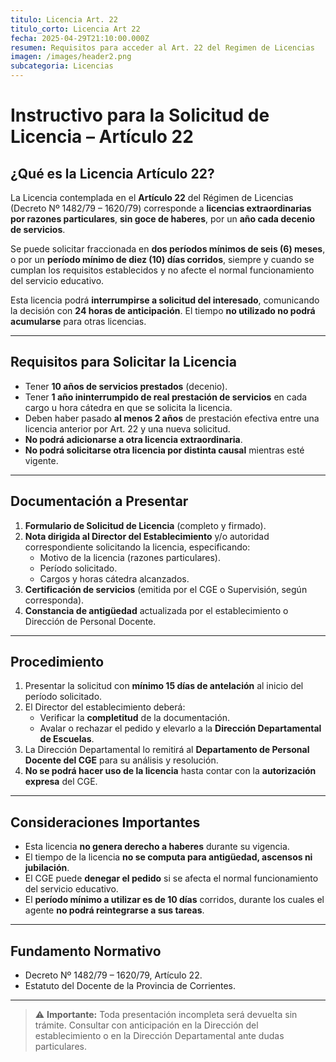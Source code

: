 ```yaml
---
titulo: Licencia Art. 22
titulo_corto: Licencia Art 22
fecha: 2025-04-29T21:10:00.000Z
resumen: Requisitos para acceder al Art. 22 del Regimen de Licencias
imagen: /images/header2.png
subcategoria: Licencias
---
```

# Instructivo para la Solicitud de Licencia – Artículo 22

## ¿Qué es la Licencia Artículo 22?

La Licencia contemplada en el **Artículo 22** del Régimen de Licencias (Decreto Nº 1482/79 – 1620/79) corresponde a **licencias extraordinarias por razones particulares**, **sin goce de haberes**, por un **año cada decenio de servicios**.

Se puede solicitar fraccionada en **dos períodos mínimos de seis (6) meses**, o por un **período mínimo de diez (10) días corridos**, siempre y cuando se cumplan los requisitos establecidos y no afecte el normal funcionamiento del servicio educativo.

Esta licencia podrá **interrumpirse a solicitud del interesado**, comunicando la decisión con **24 horas de anticipación**. El tiempo **no utilizado no podrá acumularse** para otras licencias.

---

## Requisitos para Solicitar la Licencia

- Tener **10 años de servicios prestados** (decenio).
- Tener **1 año ininterrumpido de real prestación de servicios** en cada cargo u hora cátedra en que se solicita la licencia.
- Deben haber pasado **al menos 2 años** de prestación efectiva entre una licencia anterior por Art. 22 y una nueva solicitud.
- **No podrá adicionarse a otra licencia extraordinaria**.
- **No podrá solicitarse otra licencia por distinta causal** mientras esté vigente.

---

## Documentación a Presentar

1. **Formulario de Solicitud de Licencia** (completo y firmado).
2. **Nota dirigida al Director del Establecimiento** y/o autoridad correspondiente solicitando la licencia, especificando:
   - Motivo de la licencia (razones particulares).
   - Período solicitado.
   - Cargos y horas cátedra alcanzados.
3. **Certificación de servicios** (emitida por el CGE o Supervisión, según corresponda).
4. **Constancia de antigüedad** actualizada por el establecimiento o Dirección de Personal Docente.

---

## Procedimiento

1. Presentar la solicitud con **mínimo 15 días de antelación** al inicio del período solicitado.
2. El Director del establecimiento deberá:
   - Verificar la **completitud** de la documentación.
   - Avalar o rechazar el pedido y elevarlo a la **Dirección Departamental de Escuelas**.
3. La Dirección Departamental lo remitirá al **Departamento de Personal Docente del CGE** para su análisis y resolución.
4. **No se podrá hacer uso de la licencia** hasta contar con la **autorización expresa** del CGE.

---

## Consideraciones Importantes

- Esta licencia **no genera derecho a haberes** durante su vigencia.
- El tiempo de la licencia **no se computa para antigüedad, ascensos ni jubilación**.
- El CGE puede **denegar el pedido** si se afecta el normal funcionamiento del servicio educativo.
- El **período mínimo a utilizar es de 10 días** corridos, durante los cuales el agente **no podrá reintegrarse a sus tareas**.

---

## Fundamento Normativo

- Decreto Nº 1482/79 – 1620/79, Artículo 22.
- Estatuto del Docente de la Provincia de Corrientes.

---

> ⚠️ **Importante:** Toda presentación incompleta será devuelta sin trámite. Consultar con anticipación en la Dirección del establecimiento o en la Dirección Departamental ante dudas particulares.

